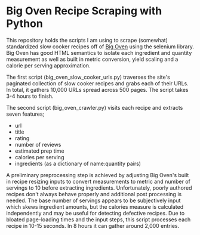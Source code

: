 # Big Oven Recipe Scraping with Python
This repository holds the scripts I am using to scrape (somewhat) standardized slow cooker recipes off of [Big Oven](https://www.bigoven.com/) using the selenium library. Big Oven has good HTML semantics to isolate each ingredient and quantity measurement as well as built in metric conversion, yield scaling and a calorie per serving approximation. 

The first script (big_oven_slow_cooker_urls.py) traverses the site's paginated collection of slow cooker recipes and grabs each of their URLs. In total, it gathers 10,000 URLs spread across 500 pages. The script takes 3-4 hours to finish.

The second script (big_oven_crawler.py) visits each recipe and extracts seven features; 
* url
* title
* rating
* number of reviews
* estimated prep time
* calories per serving
* ingredients (as a dictionary of name:quantity pairs)

A preliminary preprocessing step is achieved by adjusting Big Oven's built in recipe resizing inputs to convert measurements to metric and number of servings to 10 before extracting ingredients. Unfortunately, poorly authored recipes don't always behave properly and additional post processing is needed. The base number of servings appears to be subjectively input which skews ingredient amounts, but the calories measure is calculated independently and may be useful for detecting defective recipes. Due to bloated page-loading times and the input steps, this script processes each recipe in 10-15 seconds. In 8 hours it can gather around 2,000 entries.
